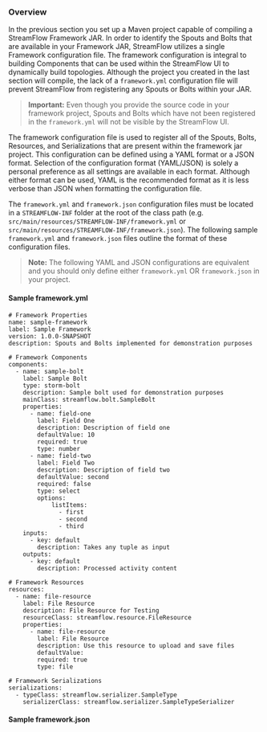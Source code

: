 ### Overview

In the previous section you set up a Maven project capable of compiling a StreamFlow Framework JAR.  In order to identify the Spouts and Bolts that are available in your Framework JAR, StreamFlow utilizes a single Framework configuration file.  The framework configuration is integral to building Components that can be used within the StreamFlow UI to dynamically build topologies.  Although the project you created in the last section will compile, the lack of a `framework.yml` configuration file will prevent StreamFlow from registering any Spouts or Bolts within your JAR.  

> **Important:** Even though you provide the source code in your framework project, Spouts and Bolts which have not been registered in the `framework.yml` will not be visible by the StreamFlow UI.

The framework configuration file is used to register all of the Spouts, Bolts, Resources, and Serializations that are present within the framework jar project.  This configuration can be defined using a YAML format or a JSON format.  Selection of the configuration format (YAML/JSON) is solely a personal preference as all settings are available in each format.  Although either format can be used, YAML is the recommended format as it is less verbose than JSON when formatting the configuration file.  

The `framework.yml` and `framework.json` configuration files must be located in a `STREAMFLOW-INF` folder at the root of the class path (e.g. `src/main/resources/STREAMFLOW-INF/framework.yml` or `src/main/resources/STREAMFLOW-INF/framework.json`).  The following sample `framework.yml` and `framework.json` files outline the format of these configuration files.  

> **Note:** The following YAML and JSON configurations are equivalent and you should only define either `framework.yml` OR `framework.json` in your project.

#### Sample framework.yml

```
# Framework Properties
name: sample-framework
label: Sample Framework
version: 1.0.0-SNAPSHOT
description: Spouts and Bolts implemented for demonstration purposes

# Framework Components
components: 
  - name: sample-bolt
    label: Sample Bolt
    type: storm-bolt
    description: Sample bolt used for demonstration purposes
    mainClass: streamflow.bolt.SampleBolt
    properties: 
      - name: field-one
        label: Field One
        description: Description of field one
        defaultValue: 10
        required: true
        type: number
      - name: field-two
        label: Field Two
        description: Description of field two
        defaultValue: second
        required: false
        type: select
        options:
            listItems:
              - first
              - second
              - third   
    inputs: 
      - key: default
        description: Takes any tuple as input
    outputs:
      - key: default
        description: Processed activity content

# Framework Resources      
resources:
  - name: file-resource
    label: File Resource
    description: File Resource for Testing
    resourceClass: streamflow.resource.FileResource
    properties:
      - name: file-resource
        label: File Resource
        description: Use this resource to upload and save files
        defaultValue: 
        required: true
        type: file

# Framework Serializations
serializations:
  - typeClass: streamflow.serializer.SampleType
    serializerClass: streamflow.serializer.SampleTypeSerializer
```

#### Sample framework.json

